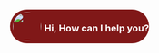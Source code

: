 <html>
   <script type='text/javascript'>
	function initEmbeddedMessaging() {
		try {
			embeddedservice_bootstrap.settings.language = 'en_US'; // For example, enter 'en' or 'en-US'

			embeddedservice_bootstrap.init(
				'00DRR00000DbT9F',
				'MIAW_Service_Deployment_Web_Chat',
				'https://pplprs--deveray.sandbox.my.site.com/ESWMIAWServiceDeploymen1740792445980',
				{
					scrt2URL: 'https://pplprs--deveray.sandbox.my.salesforce-scrt.com'
				}
			);
		} catch (err) {
			console.error('Error loading Embedded Messaging: ', err);
		}
	};
   </script>
   <script type='text/javascript' src='<Please use the JS URL from your Snippet Code >' onload='initEmbeddedMessaging()'></script>
   <div style="position: fixed; bottom: 35px; right: 35px; border-radius: 40px; background: #801818; cursor: pointer; color: white">
         <div onclick="launchChat()">
            <img 
               src="<Please use your image>"
               style="border-radius: 50%; float:left; margin: 5px;"
               height="50px"
               width="50px"/>
	       <h3 style="float:right;">Hi, How can I help you?</h3>
         </div>
   </div>
   <script>
	function launchChat() {
           embeddedservice_bootstrap.utilAPI.launchChat()
               .then(() => {
                   console.log(
                       'Successfully launched Messaging'
                   );
               }).catch(() => {
                   console.log(
                       'Some error occurred when launching Messaging'
                   );
               }).finally(() => {
                   console.log(
                       'Successfully launched Messaging - Finally'
                   );
               });
       }
   </script>
</html>

